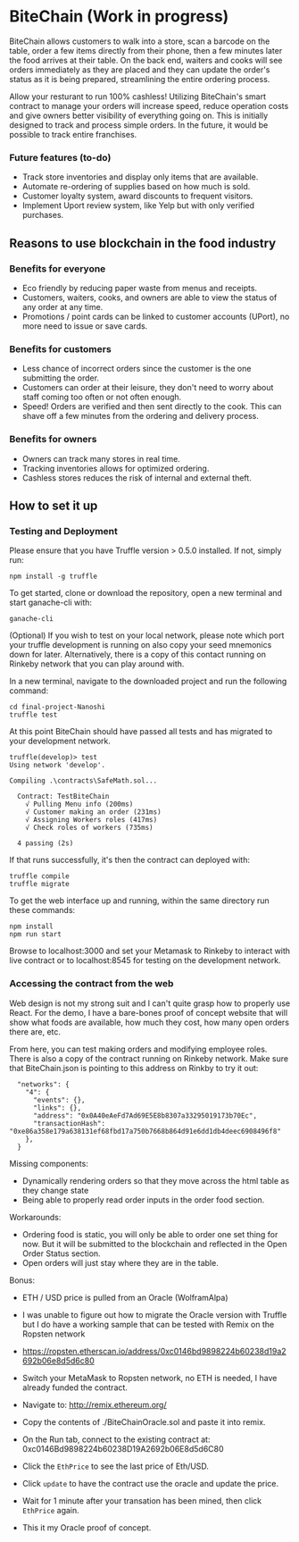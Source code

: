 # BiteChain (Work in progress)

BiteChain allows customers to walk into a store, scan a barcode on the table, order a few items directly from their phone, then a few minutes later the food arrives at their table. On the back end, waiters and cooks will see orders immediately as they are placed and they can update the order's status as it is being prepared, streamlining the entire ordering process.

Allow your resturant to run 100% cashless! Utilizing BiteChain's smart contract to manage your orders will increase speed, reduce operation costs and give owners better visibility of everything going on. This is initially designed to track and process simple orders. In the future, it would be possible to track entire franchises.

### Future features (to-do)

- Track store inventories and display only items that are available.
- Automate re-ordering of supplies based on how much is sold.
- Customer loyalty system, award discounts to frequent visitors.
- Implement Uport review system, like Yelp but with only verified purchases.

## Reasons to use blockchain in the food industry

### Benefits for everyone

- Eco friendly by reducing paper waste from menus and receipts.
- Customers, waiters, cooks, and owners are able to view the status of any order at any time.
- Promotions / point cards can be linked to customer accounts (UPort), no more need to issue or save cards.

### Benefits for customers

- Less chance of incorrect orders since the customer is the one submitting the order.
- Customers can order at their leisure, they don't need to worry about staff coming too often or not often enough.
- Speed! Orders are verified and then sent directly to the cook. This can shave off a few minutes from the ordering and delivery process.

### Benefits for owners

- Owners can track many stores in real time.
- Tracking inventories allows for optimized ordering.
- Cashless stores reduces the risk of internal and external theft.

## How to set it up

### Testing and Deployment
Please ensure that you have Truffle version > 0.5.0 installed. If not, simply run:
```
npm install -g truffle
```
To get started, clone or download the repository, open a new terminal and start ganache-cli with:
```
ganache-cli
```
(Optional) If you wish to test on your local network, please note which port your truffle development is running on also copy your seed mnemonics down for later. Alternatively, there is a copy of this contact running on Rinkeby network that you can play around with.

In a new terminal, navigate to the downloaded project and run the following command:
```
cd final-project-Nanoshi
truffle test
```
At this point BiteChain should have passed all tests and has migrated to your development network.
```
truffle(develop)> test
Using network 'develop'.

Compiling .\contracts\SafeMath.sol...

  Contract: TestBiteChain
    √ Pulling Menu info (200ms)
    √ Customer making an order (231ms)
    √ Assigning Workers roles (417ms)
    √ Check roles of workers (735ms)

  4 passing (2s)
```
If that runs successfully, it's then the contract can deployed with:
```
truffle compile
truffle migrate
```
To get the web interface up and running, within the same directory run these commands:
```
npm install
npm run start
```
Browse to localhost:3000 and set your Metamask to Rinkeby to interact with live contract or to localhost:8545 for testing on the development network.

### Accessing the contract from the web

Web design is not my strong suit and I can't quite grasp how to properly use React. For the demo, I have a bare-bones proof of concept website that will show what foods are available, how much they cost, how many open orders there are, etc.

From here, you can test making orders and modifying employee roles. There is also a copy of the contract running on Rinkeby network. Make sure that BiteChain.json is pointing to this address on Rinkby to try it out:

```
  "networks": {
    "4": {
      "events": {},
      "links": {},
      "address": "0x0A40eAeFd7Ad69E5E8b8307a33295019173b70Ec",
      "transactionHash": "0xe86a358e179a638131ef68fbd17a750b7668b864d91e6dd1db4deec6908496f8"
    },
  }
```

Missing components:

- Dynamically rendering orders so that they move across the html table as they change state
- Being able to properly read order inputs in the order food section.

Workarounds:

- Ordering food is static, you will only be able to order one set thing for now. But it will be submitted to the blockchain and reflected in the Open Order Status section.
- Open orders will just stay where they are in the table.

Bonus:

- ETH / USD price is pulled from an Oracle (WolframAlpa)
- I was unable to figure out how to migrate the Oracle version with Truffle but I do have a working sample that can be tested with Remix on the Ropsten network
- https://ropsten.etherscan.io/address/0xc0146bd9898224b60238d19a2692b06e8d5d6c80

- Switch your MetaMask to Ropsten network, no ETH is needed, I have already funded the contract.
- Navigate to: http://remix.ethereum.org/
- Copy the contents of ./BiteChainOracle.sol and paste it into remix.
- On the Run tab, connect to the existing contract at: 0xc0146Bd9898224b60238D19A2692b06E8d5d6C80
- Click the `EthPrice` to see the last price of Eth/USD.
- Click `update` to have the contract use the oracle and update the price.
- Wait for 1 minute after your transation has been mined, then click `EthPrice` again.
- This it my Oracle proof of concept.
